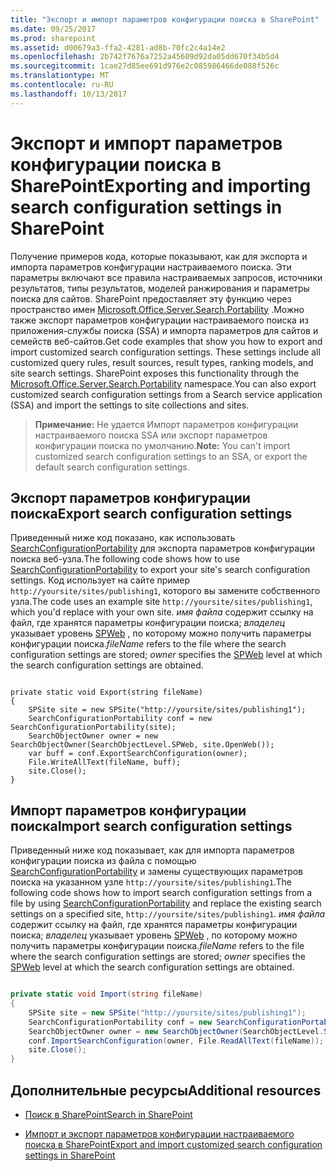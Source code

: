 ```yaml
---
title: "Экспорт и импорт параметров конфигурации поиска в SharePoint"
ms.date: 09/25/2017
ms.prod: sharepoint
ms.assetid: d00679a3-ffa2-4281-ad8b-70fc2c4a14e2
ms.openlocfilehash: 2b742f7676a7252a45609d92da05dd670f34b5d4
ms.sourcegitcommit: 1cae27d85ee691d976e2c085986466de088f526c
ms.translationtype: MT
ms.contentlocale: ru-RU
ms.lasthandoff: 10/13/2017
---
```

# <a name="exporting-and-importing-search-configuration-settings-in-sharepoint"></a><span data-ttu-id="c4c0f-102">Экспорт и импорт параметров конфигурации поиска в SharePoint</span><span class="sxs-lookup"><span data-stu-id="c4c0f-102">Exporting and importing search configuration settings in SharePoint</span></span>
<span data-ttu-id="c4c0f-p101">Получение примеров кода, которые показывают, как для экспорта и импорта параметров конфигурации настраиваемого поиска. Эти параметры включают все правила настраиваемых запросов, источники результатов, типы результатов, моделей ранжирования и параметры поиска для сайтов. SharePoint предоставляет эту функцию через пространство имен  [Microsoft.Office.Server.Search.Portability](https://msdn.microsoft.com/library/Microsoft.Office.Server.Search.Portability.aspx) .Можно также экспорт параметров конфигурации настраиваемого поиска из приложения-службы поиска (SSA) и импорта параметров для сайтов и семейств веб-сайтов.</span><span class="sxs-lookup"><span data-stu-id="c4c0f-p101">Get code examples that show you how to export and import customized search configuration settings. These settings include all customized query rules, result sources, result types, ranking models, and site search settings. SharePoint exposes this functionality through the  [Microsoft.Office.Server.Search.Portability](https://msdn.microsoft.com/library/Microsoft.Office.Server.Search.Portability.aspx) namespace.You can also export customized search configuration settings from a Search service application (SSA) and import the settings to site collections and sites.</span></span> 
> <span data-ttu-id="c4c0f-106">**Примечание:** Не удается Импорт параметров конфигурации настраиваемого поиска SSA или экспорт параметров конфигурации поиска по умолчанию.</span><span class="sxs-lookup"><span data-stu-id="c4c0f-106">**Note:** You can't import customized search configuration settings to an SSA, or export the default search configuration settings.</span></span> 
  
    
    


## <a name="export-search-configuration-settings"></a><span data-ttu-id="c4c0f-107">Экспорт параметров конфигурации поиска</span><span class="sxs-lookup"><span data-stu-id="c4c0f-107">Export search configuration settings</span></span>
<span data-ttu-id="c4c0f-108"><a name="SP15_exporting_search_configuration"> </a></span><span class="sxs-lookup"><span data-stu-id="c4c0f-108"></span></span>

<span data-ttu-id="c4c0f-109">Приведенный ниже код показано, как использовать [SearchConfigurationPortability](https://msdn.microsoft.com/library/Microsoft.Office.Server.Search.Portability.SearchConfigurationPortability.aspx) для экспорта параметров конфигурации поиска веб-узла.</span><span class="sxs-lookup"><span data-stu-id="c4c0f-109">The following code shows how to use  [SearchConfigurationPortability](https://msdn.microsoft.com/library/Microsoft.Office.Server.Search.Portability.SearchConfigurationPortability.aspx) to export your site's search configuration settings.</span></span> <span data-ttu-id="c4c0f-110">Код использует на сайте пример `http://yoursite/sites/publishing1`, которого вы замените собственного узла.</span><span class="sxs-lookup"><span data-stu-id="c4c0f-110">The code uses an example site `http://yoursite/sites/publishing1`, which you'd replace with your own site.</span></span>  <span data-ttu-id="c4c0f-111">_имя файла_ содержит ссылку на файл, где хранятся параметры конфигурации поиска; _владелец_ указывает уровень [SPWeb](https://msdn.microsoft.com/library/Microsoft.SharePoint.SPWeb.aspx) , по которому можно получить параметры конфигурации поиска.</span><span class="sxs-lookup"><span data-stu-id="c4c0f-111">_fileName_ refers to the file where the search configuration settings are stored; _owner_ specifies the [SPWeb](https://msdn.microsoft.com/library/Microsoft.SharePoint.SPWeb.aspx) level at which the search configuration settings are obtained.</span></span>
  
    
    

```

private static void Export(string fileName)
{
    SPSite site = new SPSite("http://yoursite/sites/publishing1");
    SearchConfigurationPortability conf = new SearchConfigurationPortability(site);
    SearchObjectOwner owner = new SearchObjectOwner(SearchObjectLevel.SPWeb, site.OpenWeb());
    var buff = conf.ExportSearchConfiguration(owner);
    File.WriteAllText(fileName, buff);
    site.Close();
}
```


## <a name="import-search-configuration-settings"></a><span data-ttu-id="c4c0f-112">Импорт параметров конфигурации поиска</span><span class="sxs-lookup"><span data-stu-id="c4c0f-112">Import search configuration settings</span></span>
<span data-ttu-id="c4c0f-113"><a name="SP15_importing_search_configuration"> </a></span><span class="sxs-lookup"><span data-stu-id="c4c0f-113"></span></span>

<span data-ttu-id="c4c0f-114">Приведенный ниже код показывает, как для импорта параметров конфигурации поиска из файла с помощью [SearchConfigurationPortability](https://msdn.microsoft.com/library/Microsoft.Office.Server.Search.Portability.SearchConfigurationPortability.aspx) и замены существующих параметров поиска на указанном узле `http://yoursite/sites/publishing1`.</span><span class="sxs-lookup"><span data-stu-id="c4c0f-114">The following code shows how to import search configuration settings from a file by using  [SearchConfigurationPortability](https://msdn.microsoft.com/library/Microsoft.Office.Server.Search.Portability.SearchConfigurationPortability.aspx) and replace the existing search settings on a specified site, `http://yoursite/sites/publishing1`.</span></span>  <span data-ttu-id="c4c0f-115">_имя файла_ содержит ссылку на файл, где хранятся параметры конфигурации поиска; _владелец_ указывает уровень [SPWeb](https://msdn.microsoft.com/library/Microsoft.SharePoint.SPWeb.aspx) , по которому можно получить параметры конфигурации поиска.</span><span class="sxs-lookup"><span data-stu-id="c4c0f-115">_fileName_ refers to the file where the search configuration settings are stored; _owner_ specifies the [SPWeb](https://msdn.microsoft.com/library/Microsoft.SharePoint.SPWeb.aspx) level at which the search configuration settings are obtained.</span></span>
  
    
    

```cs

private static void Import(string fileName)
{
    SPSite site = new SPSite("http://yoursite/sites/publishing1");
    SearchConfigurationPortability conf = new SearchConfigurationPortability(site);
    SearchObjectOwner owner = new SearchObjectOwner(SearchObjectLevel.SPWeb, site.OpenWeb());
    conf.ImportSearchConfiguration(owner, File.ReadAllText(fileName));
    site.Close();
}

```


## <a name="additional-resources"></a><span data-ttu-id="c4c0f-116">Дополнительные ресурсы</span><span class="sxs-lookup"><span data-stu-id="c4c0f-116">Additional resources</span></span>
<span data-ttu-id="c4c0f-117"><a name="bk_addresources"> </a></span><span class="sxs-lookup"><span data-stu-id="c4c0f-117"></span></span>


-  [<span data-ttu-id="c4c0f-118">Поиск в SharePoint</span><span class="sxs-lookup"><span data-stu-id="c4c0f-118">Search in SharePoint</span></span>](search-in-sharepoint.md)
    
  
-  [<span data-ttu-id="c4c0f-119">Импорт и экспорт параметров конфигурации настраиваемого поиска в SharePoint</span><span class="sxs-lookup"><span data-stu-id="c4c0f-119">Export and import customized search configuration settings in SharePoint</span></span>](http://technet.microsoft.com/en-us/library/jj871675.aspx)
    
  

  
    
    

